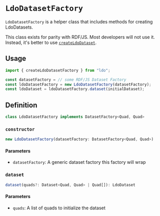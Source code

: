 # `LdoDatasetFactory`

`LdoDatasetFactory` is a helper class that includes methods for creating LdoDatasets.

This class exists for parity with RDF/JS. Most developers will not use it. Instead, it's better to use [`createLdoDataset`](createLdoDataset.md).

## Usage

```typescript
import { createLdoDatasetFactory } from "ldo";

const datasetFactory = // some RDF/JS Dataset Factory
const ldoDatasetFactory = new LdoDatasetFactory(datasetFactory);
const ldoDataset = ldoDatasetFactory.dataset(initialDataset);
```

## Definition
```typescript
class LdoDatasetFactory implements DatasetFactory<Quad, Quad>
```

### `constructor`
```typescript
new LdoDatasetFactory(datasetFactory: DatasetFactory<Quad, Quad>)
```

#### Parameters
 - `datasetFactory`: A generic dataset factory this factory will wrap

### `dataset`
```typescript
dataset(quads?: Dataset<Quad, Quad> | Quad[]): LdoDataset
```

#### Parameters
 - `quads`: A list of quads to initialize the dataset
